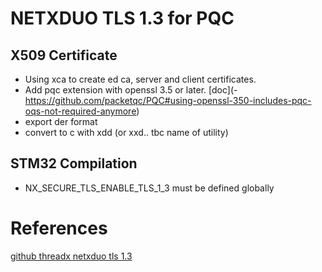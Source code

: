 # NETXDUO TLS 1.3 for PQC

## X509 Certificate
- Using xca to create ed ca, server and client certificates.
- Add pqc extension with openssl 3.5 or later. [doc](- https://github.com/packetqc/PQC#using-openssl-350-includes-pqc-oqs-not-required-anymore)
- export der format
- convert to c with xdd (or xxd.. tbc name of utility)

## STM32 Compilation
- NX_SECURE_TLS_ENABLE_TLS_1_3 must be defined globally

# References
[github threadx netxduo tls 1.3](https://github.com/eclipse-threadx/rtos-docs/blob/main/rtos-docs/netx-duo/netx-duo-secure-tls/chapter3.md)

